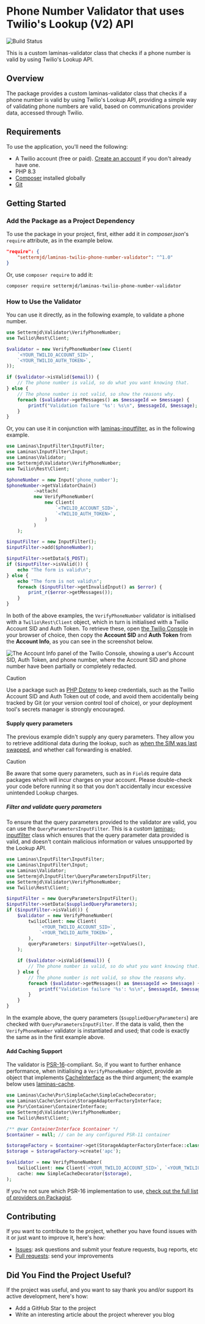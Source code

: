 # Phone Number Validator that uses Twilio's Lookup (V2) API

![Build Status](https://github.com/settermjd/laminas-phone-number-validator/actions/workflows/php.yml/badge.svg)

This is a custom laminas-validator class that checks if a phone number is valid by using Twilio's Lookup API.

## Overview

The package provides a custom laminas-validator class that checks if a phone number is valid by using Twilio's Lookup API, providing a simple way of validating phone numbers are valid, based on communications provider data, accessed through Twilio.

## Requirements

To use the application, you'll need the following:

- A Twilio account (free or paid).
  [Create an account][twilio-referral-url] if you don't already have one.
- PHP 8.3
- [Composer][composer-url] installed globally
- [Git][git-url]

## Getting Started

### Add the Package as a Project Dependency

To use the package in your project, first, either add it in _composer.json_'s `require` attribute, as in the example below.

```json
"require": {
    "settermjd/laminas-twilio-phone-number-validator": "^1.0"
}
```

Or, use `composer require` to add it:

```bash
composer require settermjd/laminas-twilio-phone-number-validator
```

### How to Use the Validator

You can use it directly, as in the following example, to validate a phone number.

```php
use Settermjd\Validator\VerifyPhoneNumber;
use Twilio\Rest\Client;

$validator = new VerifyPhoneNumber(new Client(
    `<YOUR_TWILIO_ACCOUNT_SID>`,
    `<YOUR_TWILIO_AUTH_TOKEN>`,
));

if ($validator->isValid($email)) {
    // The phone number is valid, so do what you want knowing that.
} else {
    // The phone number is not valid, so show the reasons why.
    foreach ($validator->getMessages() as $messageId => $message) {
        printf("Validation failure '%s': %s\n", $messageId, $message);
    }
}
```

Or, you can use it in conjunction with [laminas-inputfilter][laminas-inputfilter-url], as in the following example.

```php
use Laminas\InputFilter\InputFilter;
use Laminas\InputFilter\Input;
use Laminas\Validator;
use Settermjd\Validator\VerifyPhoneNumber;
use Twilio\Rest\Client;

$phoneNumber = new Input('phone_number');
$phoneNumber->getValidatorChain()
          ->attach(
          new VerifyPhoneNumber(
              new Client(
                  `<TWILIO_ACCOUNT_SID>`,
                  `<TWILIO_AUTH_TOKEN>`,
              )
          )
    );

$inputFilter = new InputFilter();
$inputFilter->add($phoneNumber);

$inputFilter->setData($_POST);
if ($inputFilter->isValid()) {
    echo "The form is valid\n";
} else {
    echo "The form is not valid\n";
    foreach ($inputFilter->getInvalidInput() as $error) {
        print_r($error->getMessages());
    }
}
```

In both of the above examples, the `VerifyPhoneNumber` validator is initialised with a `Twilio\Rest\Client` object, which in turn is initialised with a Twilio Account SID and Auth Token.
To retrieve these, open [the Twilio Console][twilio-console-url] in your browser of choice, then copy the **Account SID** and **Auth Token** from the **Account Info**, as you can see in the screenshot below.

![The Account Info panel of the Twilio Console, showing a user's Account SID, Auth Token, and phone number, where the Account SID and phone number have been partially or completely redacted.](./docs/images/twilio-console-account-info-panel.png)

> [!CAUTION]
> Use a package such as [PHP Dotenv][phpdotenv-url] to keep credentials, such as the Twilio Account SID and Auth Token out of code, and avoid them accidentally being tracked by Git (or your version control tool of choice), or your deployment tool's secrets manager is strongly encouraged.

#### Supply query parameters

The previous example didn't supply any query parameters.
They allow you to retrieve additional data during the lookup, such as [when the SIM was last swapped](https://www.twilio.com/en-us/blog/how-to-detect-sim-swap-with-php-before-sending-sms-otp), and whether call forwarding is enabled.

> [!CAUTION]
> Be aware that some query parameters, such as in `Field`s require data packages which will incur charges on your account. Please double-check your code before running it so that you don't accidentally incur excessive unintended Lookup charges.

##### Filter and validate query parameters

To ensure that the query parameters provided to the validator are valid, you can use the `QueryParametersInputFilter`.
This is a custom [laminas-inputfilter](https://docs.laminas.dev/laminas-inputfilter/intro/) class which ensures that the query parameter data provided is valid, and doesn't contain malicious information or values unsupported by the Lookup API.

```php
use Laminas\InputFilter\InputFilter;
use Laminas\InputFilter\Input;
use Laminas\Validator;
use Settermjd\InputFilter\QueryParametersInputFilter;
use Settermjd\Validator\VerifyPhoneNumber;
use Twilio\Rest\Client;

$inputFilter = new QueryParametersInputFilter();
$inputFilter->setData($suppliedQueryParameters);
if ($inputFilter->isValid()) {
    $validator = new VerifyPhoneNumber(
        twilioClient: new Client(
            `<YOUR_TWILIO_ACCOUNT_SID>`,
            `<YOUR_TWILIO_AUTH_TOKEN>`,
        ),
        queryParameters: $inputFilter->getValues(),
    );

    if ($validator->isValid($email)) {
        // The phone number is valid, so do what you want knowing that.
    } else {
        // The phone number is not valid, so show the reasons why.
        foreach ($validator->getMessages() as $messageId => $message) {
            printf("Validation failure '%s': %s\n", $messageId, $message);
        }
    }
}
```

In the example above, the query parameters (`$suppliedQueryParameters`) are checked with `QueryParametersInputFilter`.
If the data is valid, then the `VerifyPhoneNumber` validator is instantiated and used; that code is exactly the same as in the first example above.

#### Add Caching Support

The validator is [PSR-16][psr16-url]-compliant.
So, if you want to further enhance performance, when initialising a `VerifyPhoneNumber` object, provide an object that implements [CacheInterface][cacheinterface-url] as the third argument; the example below uses [laminas-cache][laminascache-psr16-url].

```php
use Laminas\Cache\Psr\SimpleCache\SimpleCacheDecorator;
use Laminas\Cache\Service\StorageAdapterFactoryInterface;
use Psr\Container\ContainerInterface;
use Settermjd\Validator\VerifyPhoneNumber;
use Twilio\Rest\Client;

/** @var ContainerInterface $container */
$container = null; // can be any configured PSR-11 container

$storageFactory = $container->get(StorageAdapterFactoryInterface::class);
$storage = $storageFactory->create('apc');

$validator = new VerifyPhoneNumber(
    twilioClient: new Client(`<YOUR_TWILIO_ACCOUNT_SID>`, `<YOUR_TWILIO_AUTH_TOKEN>`), 
    cache: new SimpleCacheDecorator($storage),
);
```

If you're not sure which PSR-16 implementation to use, [check out the full list of providers on Packagist][simplecache-implementation-url].

## Contributing

If you want to contribute to the project, whether you have found issues with it or just want to improve it, here's how:

- [Issues][github-issues-url]: ask questions and submit your feature requests, bug reports, etc
- [Pull requests][github-pr-url]: send your improvements

## Did You Find the Project Useful?

If the project was useful, and you want to say thank you and/or support its active development, here's how:

- Add a GitHub Star to the project
- Write an interesting article about the project wherever you blog

[cacheinterface-url]: https://www.php-fig.org/psr/psr-16/#21-cacheinterface
[composer-url]: https://getcomposer.org
[git-url]: https://git-scm.com/downloads
[twilio-console-url]: https://console.twilio.com/
[twilio-referral-url]: http://www.twilio.com/referral/QlBtVJ
[github-issues-url]: https://github.com/settermjd/laminas-phone-number-validator/issues
[github-pr-url]: https://github.com/settermjd/laminas-phone-number-validator/pulls
[laminascache-psr16-url]: https://docs.laminas.dev/laminas-cache/v4/psr16/
[laminas-inputfilter-url]: https://docs.laminas.dev/laminas-inputfilter/
[phpdotenv-url]: https://github.com/vlucas/phpdotenv
[psr16-url]: https://www.php-fig.org/psr/psr-16/
[simplecache-implementation-url]: https://packagist.org/providers/psr/simple-cache-implementation
